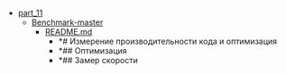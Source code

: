 - <a href = "E:\Node_projects\Node_Way\Education\Timur_Video_Node.js\part_11\cat.part_11\dir.part_11.md">part_11</a>
    - <a href = "E:\Node_projects\Node_Way\Education\Timur_Video_Node.js\part_11\Benchmark-master\cat.Benchmark-master\dir.Benchmark-master.md">Benchmark-master</a>
        - <a href = "E:\Node_projects\Node_Way\Education\Timur_Video_Node.js\part_11\Benchmark-master\README.md">README.md</a>
            - *# Измерение производительности кода и оптимизация
            - *## Оптимизация
            - *## Замер скорости
    
